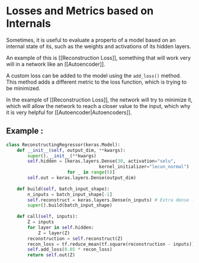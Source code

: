 # Losses and Metrics based on Internals

Sometimes, it is useful to evaluate a properto of a model based on an internal state of its, such as the weights and activations of its hidden layers.

An example of this is [[Reconstruction Loss]], something that will work very will in a network like an [[Autoencoder]].

A custom loss can be added to the model using the `add_loss()` method. This method adds a different metric to the loss function, which is trying to be minimized.

In the example of [[Reconstruction Loss]], the network will try to minimize it, which will allow the network to reach a closer value to the input, which why it is very helpful for [[Autoencoder|Autoencoders]].

## Example :
```python
class ReconstructingRegressor(keras.Model):
    def __init__(self, output_dim, **kwargs):
        super().__init__(**kwargs)
        self.hidden = [keras.layers.Dense(30, activation="selu",
                                   kernel_initializer="lecun_normal")
                       for _ in range(5)]
        self.out = keras.layers.Dense(output_dim)
		
    def build(self, batch_input_shape):
        n_inputs = batch_input_shape[-1]
        self.reconstruct = keras.layers.Dense(n_inputs) # Extra dense layer to reconstruct the inputs
        super().build(batch_input_shape)
		
    def call(self, inputs):
        Z = inputs
        for layer in self.hidden:
            Z = layer(Z)
        reconstruction = self.reconstruct(Z)
        recon_loss = tf.reduce_mean(tf.square(reconstruction - inputs))
        self.add_loss(0.05 * recon_loss)
        return self.out(Z)
```